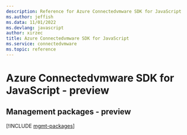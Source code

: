```yaml
---
description: Reference for Azure Connectedvmware SDK for JavaScript
ms.author: jeffish
ms.data: 11/01/2022
ms.devlang: javascript
author: xirzec
title: Azure Connectedvmware SDK for JavaScript
ms.service: connectedvmware
ms.topic: reference
---
```

# Azure Connectedvmware SDK for JavaScript - preview

## Management packages - preview
[!INCLUDE [mgmt-packages](connectedvmware-mgmt-index.md)]
